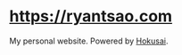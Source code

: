 # https://ryantsao.com

My personal website. Powered by [Hokusai](https://github.com/rtsao/hokusai).
